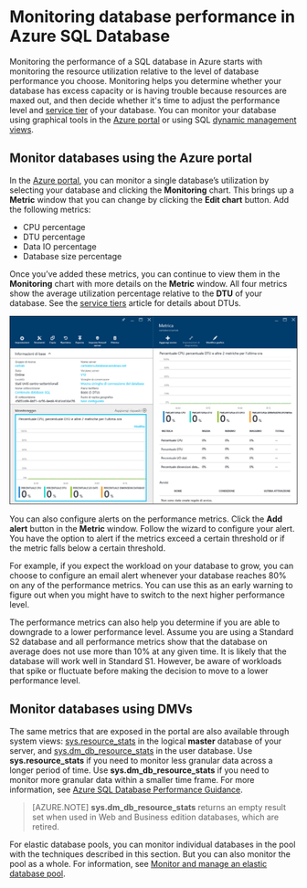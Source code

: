 <properties
    pageTitle="Monitoring database performance in Azure SQL Database | Microsoft Azure"
    description="Learn about the options for monitoring your database with Azure tools and dynamic management views."
    keywords="database monitoring, cloud database performance"
    services="sql-database"
    documentationCenter=""
    authors="CarlRabeler"
    manager="jhubbard"
    editor=""/>

<tags
    ms.service="sql-database"
    ms.devlang="na"
    ms.topic="get-started-article"
    ms.tgt_pltfrm="na"
    ms.workload="data-management"
    ms.date="09/27/2016"
    ms.author="carlrab"/>


# <a name="monitoring-database-performance-in-azure-sql-database"></a>Monitoring database performance in Azure SQL Database
Monitoring the performance of a SQL database in Azure starts with monitoring the resource utilization relative to the level of database performance you choose. Monitoring helps you  determine whether your database has excess capacity or is having trouble because resources are maxed out, and then decide whether it's time to adjust the performance level and [service tier](sql-database-service-tiers.md) of your database. You can monitor your database using graphical tools in the [Azure portal](https://portal.azure.com) or using SQL [dynamic management views](https://msdn.microsoft.com/library/ms188754.aspx).

## <a name="monitor-databases-using-the-azure-portal"></a>Monitor databases using the Azure portal

In the [Azure portal](https://portal.azure.com/), you can monitor a single database’s utilization by selecting your database and clicking the **Monitoring** chart. This brings up a **Metric** window that you can change by clicking the **Edit chart** button. Add the following metrics:

- CPU percentage
- DTU percentage
- Data IO percentage
- Database size percentage

Once you’ve added these metrics, you can continue to view them in the **Monitoring** chart with more details on the **Metric** window. All four metrics show the average utilization percentage relative to the **DTU** of your database. See the [service tiers](sql-database-service-tiers.md) article for details about DTUs.

![Service tier monitoring of database performance.](./media/sql-database-service-tiers/sqldb_service_tier_monitoring.png)

You can also configure alerts on the performance metrics. Click the **Add alert** button in the **Metric** window. Follow the wizard to configure your alert. You have the option to alert if the metrics exceed a certain threshold or if the metric falls below a certain threshold.

For example, if you expect the workload on your database to grow, you can choose to configure an email alert whenever your database reaches 80% on any of the performance metrics. You can use this as an early warning to figure out when you might have to switch to the next higher performance level.

The performance metrics can also help you determine if you are able to downgrade to a lower performance level. Assume you are using a Standard S2 database and all performance metrics show that the database on average does not use more than 10% at any given time. It is likely that the database will work well in Standard S1. However, be aware of workloads that spike or fluctuate before making the decision to move to a lower performance level.

## <a name="monitor-databases-using-dmvs"></a>Monitor databases using DMVs

The same metrics that are exposed in the portal are also available through system views: [sys.resource_stats](https://msdn.microsoft.com/library/dn269979.aspx) in the logical **master** database of your server, and [sys.dm_db_resource_stats](https://msdn.microsoft.com/library/dn800981.aspx) in the user database. Use **sys.resource_stats** if you need to monitor less granular data across a longer period of time. Use **sys.dm_db_resource_stats** if you need to monitor more granular data within a smaller time frame. For more information, see [Azure SQL Database Performance Guidance](sql-database-performance-guidance.md#monitoring-resource-use-with-sysresourcestats).

>[AZURE.NOTE] **sys.dm_db_resource_stats** returns an empty result set when used in Web and Business edition databases, which are retired.

For elastic database pools, you can monitor individual databases in the pool with the techniques described in this section. But you can also monitor the pool as a whole. For information, see [Monitor and manage an elastic database pool](sql-database-elastic-pool-manage-portal.md).



<!--HONumber=Oct16_HO2-->


